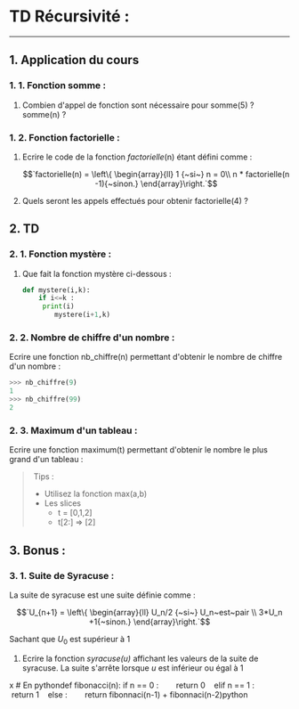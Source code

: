 # TD Récursivité :

------

## 1. Application du cours 

### 1. 1. Fonction somme :

1) Combien d'appel de fonction sont nécessaire pour somme(5) ? somme(n) ? 

### 1. 2. Fonction factorielle  :

1. Ecrire le code de la fonction *factorielle*(n) étant défini comme : 

   $$`factorielle(n) = \left\{ \begin{array}{ll}     1 {~si~} n = 0\\     n * factorielle(n -1){~sinon.} \end{array}\right.`$$

2) Quels seront les appels effectués pour obtenir factorielle(4) ?

## 2. TD 

### 2. 1. Fonction mystère :

1. Que fait la fonction mystère ci-dessous : 

   ```python
   def mystere(i,k):
       if i<=k :
       	print(i)
           mystere(i+1,k)
   ```

### 2. 2. Nombre de chiffre d'un nombre :

Ecrire une fonction nb_chiffre(n) permettant d'obtenir le nombre de chiffre d'un nombre :

```python
>>> nb_chiffre(9)
1
>>> nb_chiffre(99)
2
```

### 2. 3. Maximum d'un tableau :

Ecrire une fonction maximum(t) permettant d'obtenir le nombre le plus grand d'un tableau :

> ​	Tips : 
>
> - Utilisez la fonction max(a,b)
> - Les slices 
>   - t = [0,1,2] 
>   - t[2:] => [2]

## 3. Bonus : 

### 3. 1. Suite de Syracuse :

La suite de syracuse est une suite définie comme : 

$$`U_{n+1} = \left\{ \begin{array}{ll}     U_n/2 {~si~} U_n~est~pair \\     3*U_n +1{~sinon.} \end{array}\right.`$$

Sachant que $`U_0`$ est supérieur à 1

1. Ecrire la fonction *syracuse(u)* affichant les valeurs de la suite de syracuse. 
   La suite s'arrête lorsque *u* est inférieur ou égal à 1 

x # En python​def fibonacci(n):    if n == 0 :         return 0    elif n == 1 :        return 1    else :         return fibonnaci(n-1) + fibonnaci(n-2)python
